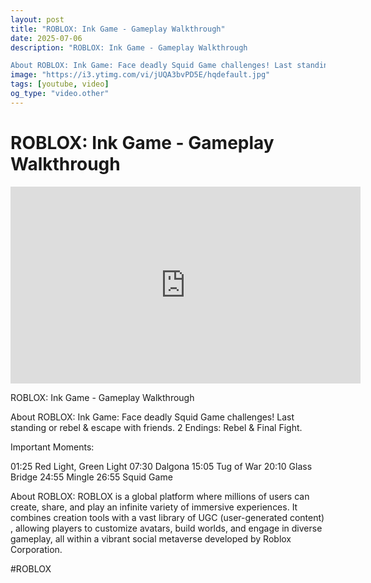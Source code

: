 ```yaml
---
layout: post
title: "ROBLOX: Ink Game - Gameplay Walkthrough"
date: 2025-07-06
description: "ROBLOX: Ink Game - Gameplay Walkthrough

About ROBLOX: Ink Game: Face deadly Squid Game challenges! Last standing or rebel & escape with friends. 2 Endi..."
image: "https://i3.ytimg.com/vi/jUQA3bvPD5E/hqdefault.jpg"
tags: [youtube, video]
og_type: "video.other"
---
```


<script type="application/ld+json">
{
  "@context": "http://schema.org",
  "@type": "VideoObject",
  "name": "ROBLOX: Ink Game - Gameplay Walkthrough",
  "description": "ROBLOX: Ink Game - Gameplay Walkthrough\n\nAbout ROBLOX: Ink Game: Face deadly Squid Game challenges! Last standing or rebel & escape with friends. 2 Endings: Rebel & Final Fight.\n\nImportant Moments:\n\n01:25 Red Light, Green Light\n07:30 Dalgona\n15:05 Tug of War\n20:10 Glass Bridge\n24:55 Mingle\n26:55 Squid Game\n\nAbout ROBLOX: ROBLOX is a global platform where millions of users can create, share, and play an infinite variety of immersive experiences. It combines creation tools with a vast library of UGC (user-generated content) , allowing players to customize avatars, build worlds, and engage in diverse gameplay, all within a vibrant social metaverse developed by Roblox Corporation.\n\n#ROBLOX",
  "thumbnailUrl": "https://i3.ytimg.com/vi/jUQA3bvPD5E/hqdefault.jpg",
  "uploadDate": "2025-07-06T01:01:00",
  "embedUrl": "https://www.youtube.com/embed/jUQA3bvPD5E",
  "publisher": {
    "@type": "Person",
    "name": "Celo Zaga"
  },
  "mainEntityOfPage": {
    "@type": "WebPage",
    "@id": "https://celozaga.github.io/2025/07/06/roblox:-ink-game---gameplay-walkthrough-jUQA3bvPD5E.html"
  },
  "duration": "PT0M0S"
}
</script>

<script type="application/ld+json">
{
  "@context": "http://schema.org",
  "@type": "BlogPosting",
  "headline": "ROBLOX: Ink Game - Gameplay Walkthrough",
  "image": "https://i3.ytimg.com/vi/jUQA3bvPD5E/hqdefault.jpg",
  "publisher": {
    "@type": "Person",
    "name": "Celo Zaga"
  },
  "url": "https://celozaga.github.io/2025/07/06/roblox:-ink-game---gameplay-walkthrough-jUQA3bvPD5E.html",
  "datePublished": "2025-07-06T01:01:00",
  "dateCreated": "2025-07-06T01:01:00",
  "dateModified": "2025-07-06T01:01:00",
  "description": "ROBLOX: Ink Game - Gameplay Walkthrough\n\nAbout ROBLOX: Ink Game: Face deadly Squid Game challenges! Last standing or rebel & escape with friends. 2 Endi...",
  "author": {
    "@type": "Person",
    "name": "Celo Zaga"
  },
  "mainEntityOfPage": {
    "@type": "WebPage",
    "@id": "https://celozaga.github.io/2025/07/06/roblox:-ink-game---gameplay-walkthrough-jUQA3bvPD5E.html"
  }
}
</script>

<h1 class="youtube-post-title">ROBLOX: Ink Game - Gameplay Walkthrough</h1>

<iframe width="560" height="315" src="https://www.youtube.com/embed/jUQA3bvPD5E" class="youtube-post-embed" frameborder="0" allowfullscreen></iframe>

<p class="youtube-post-description">ROBLOX: Ink Game - Gameplay Walkthrough

About ROBLOX: Ink Game: Face deadly Squid Game challenges! Last standing or rebel & escape with friends. 2 Endings: Rebel & Final Fight.

Important Moments:

01:25 Red Light, Green Light
07:30 Dalgona
15:05 Tug of War
20:10 Glass Bridge
24:55 Mingle
26:55 Squid Game

About ROBLOX: ROBLOX is a global platform where millions of users can create, share, and play an infinite variety of immersive experiences. It combines creation tools with a vast library of UGC (user-generated content) , allowing players to customize avatars, build worlds, and engage in diverse gameplay, all within a vibrant social metaverse developed by Roblox Corporation.

#ROBLOX</p>
